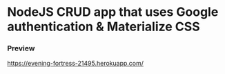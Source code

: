 # NodeJS CRUD app that uses Google authentication &amp; Materialize CSS

### Preview

https://evening-fortress-21495.herokuapp.com/
